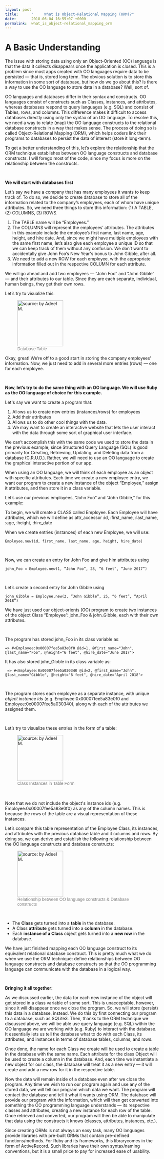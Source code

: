 ```yaml
---
layout: post
title:      "     What is Object-Relational Mapping (ORM)?"
date:       2018-06-04 16:55:07 +0000
permalink:  what_is_object-relational_mapping_orm
---
```


#                        A Basic Understanding


The issue with storing data using only an Object-Oriented (OO) language is that the data it collects disappears once the application is closed. This is a problem since most apps created with OO languages require data to be persisted — that is, stored long term. The obvious solution is to store this information in some sort of database, but how do we go about this? Is there a way to use the OO language to store data in a database? Well, sort of.

OO languages and databases differ in their syntax and constructs. OO languages consist of constructs such as Classes, instances, and attributes, whereas databases respond to query languages (e.g. SQL) and consist of Tables, rows, and columns. This difference makes it difficult to access databases directly using only the syntax of an OO language. To resolve this, we need a way to relate (map) the OO language constructs to the relational database constructs in a way that makes sense. The process of doing so is called Object-Relational Mapping (ORM), which helps coders link their programs to databases to persist the data of interest (store it long-term).

To get a better understanding of this, let’s explore the relationship that the ORM technique establishes between OO language constructs and database constructs. I will forego most of the code, since my focus is more on the relationship between the constructs.

<br>


**We will start with databases first**

Let’s say we have a company that has many employees it wants to keep track of. To do so, we decide to create database to store all of the information related to the company’s employees, each of whom have unique attributes. So, we need three things to store this information: (1) A TABLE, (2) COLUMNS, (3) ROWS.

1.	The TABLE name will be “Employees.”
2.	The COLUMNS will represent the employees’ attributes. The attributes in this example include the employee’s first name, last name, age, height, and hire date. And, since we might have multiple employees with the same first name, let’s also give each employee a unique ID so that we can keep track of them without any confusion. We don’t want to accidentally give John Foo’s New Year's bonus to John Gibble, after all.
3.	We need to add a new ROW for each employee, with the appropriate information filled out in the respective COLUMN for each attribute.


We will go ahead and add two employees — “John Foo” and “John Gibble” — and their attributes to our table. Since they are each separate, individual, human beings, they get their own rows.

Let’s try to visualize this:


<figure>
<img id="database_table" src="https://i.imgur.com/62dMHlG.png" title="source: by Adeel M." style="height:150px" />
<figcaption style="font-family: arial; font-size:14px; color:gray;">Database Table</figcaption>
</figure>



Okay, great! We’re off to a good start in storing the company employees’ information. Now, we just need to add in several more entries (rows) — one for each employee.

<br>

**Now, let’s try to do the same thing with an OO language.
We will use Ruby as the OO language of choice for this example.**

Let's say we want to create a program that:

1.	Allows us to create new entries (instances/rows) for employees
2.	Add their attributes
3.	Allows us to do other cool things with the data. 
4.	We may want to create an interactive website that lets the user interact with the data through some sort of graphical user interface.

We can’t accomplish this with the same code we used to store the data in the previous example, since Structured Query Language (SQL) is good primarily for Creating, Retrieving, Updating, and Deleting data from a database (C.R.U.D.). Rather, we will need to use an OO language to create the graphical interactive portion of our app.

When using an OO language, we will think of each employee as an object with specific attributes. Each time we create a new employee entry, we want our program to create a new instance of the object “Employee,” assign it attributes, and then store it in a class variable.


Let’s use our previous employees, “John Foo” and “John Gibble,” for this example:

To begin, we will create a CLASS called Employee.
Each Employee will have attributes, which we will define as attr_accessor :id,  :first_name,  :last_name,  :age,  :height,  :hire_date


When we create entries (instances) of each new Employee, we will use:
```
Employee.new(id, first_name, last_name, age, height, hire_date)
```

<br>

Now, we can create an entry for John Foo and give him attributes using
```
john_Foo = Employee.new(1, “John Foo”, 28, “6 feet”, “June 2017”)
```

<br>

Let’s create a second entry for John Gibble using
```
john_Gibble = Employee.new(2, “John Gibble”, 25, “6 feet”, “April 2018”)
```


We have just used our object-orients (OO) program to create two instances of the object Class “Employee”: john_Foo & john_Gibble, each with their own attributes.

<br>

The program has stored john_Foo in its class variable as:
```
=> #<Employee:0x00007fee5a83e0f0 @id=1, @first_name="John", @last_name="Foo", @height="6 feet", @hire_date="June 2017"> 
```

 
It has also stored john_Gibble in its class variable as:
```
 => #<Employee:0x00007fee5a030340 @id=2, @first_name="John", @last_name="Gibble", @height="6 feet", @hire_date="April 2018">
```

<br>

The program stores each employee as a separate instance, with unique *object instance ids* (e.g.  Employee:0x00007fee5a83e0f0 and Employee:0x00007fee5a030340), along with each of the attributes we assigned them.

<br>

Let’s try to visualize these entries in the form of a table:


<figure>
<img id="database_table" src="https://i.imgur.com/JQ5F9vG.png" title="source: by Adeel M." style="height:150px" />
<figcaption style="font-family: arial; font-size:14px; color:gray;">Class Instances in Table Form</figcaption>
</figure>

<br>
<br> 
Note that we do not include the object's instance ids (e.g. Employee:0x00007fee5a83e0f0) as any of the column names. This is because the rows of the table are a visual representation of these instances.


Let’s compare this table representation of the Employee Class, its instances, and attributes with the previous database table and it columns and rows. By doing so, we can derive and establish the following relationship between the OO language constructs and database constructs:

<figure>
<img id="database_table" src="https://i.imgur.com/DTthjie.png[/img" title="source: by Adeel M." style="height:150px" />
<figcaption style="font-family: arial; font-size:14px; color:gray;">Relationship between OO language constructs & Database constructs</figcaption>
</figure>

<br>

* The **Class** gets turned into a **table** in the database.
* A Class **attribute** gets turned into a **column** in the database.
* Each **instance of a Class** object gets turned into a **new row** in the database.

We have just finished mapping each OO language construct to its equivalent relational database construct. This is pretty much what we do when we use the ORM technique: define relationships between OO language constructs and database constructs so that the OO programming language can communicate with the database in a logical way.


<br>

**Bringing it all together:**

As we discussed earlier, the data for each new instance of the object will get stored in a class variable of some sort. This is unacceptable, however, since it will disappear once we close the program. So, we will store (persist) this data in a database, instead. We do this by first connecting our program to a database, such as SQLite3. Then, thanks to the ORM technique we discussed above, we will be able use query language (e.g. SQL) within the OO language we are working with (e.g. Ruby) to interact with the database. It essentially lets us tell the database what to do with each Class, its attributes, and instances in terms of database tables, columns, and rows.

Once done, the name for each Class we create will be used to create a table in the database with the same name. Each attribute for the class Object will be used to create a column in the database. And, each time we instantiate a new object for our class, the database will treat it as a new entry — it will create and add a new row for it in the respective table.

Now the data will remain inside of a database even after we close the program. Any time we wish to run our program again and use any of the stored data, we will tell our program which data we want. The program will contact the database and tell it what it wants using ORM. The database will provide our program with the information, which will then get converted into something the OO programming language understands — its respective classes and attributes, creating a new instance for each row of the table. Once retrieved and converted, our program will then be able to manipulate that data using the constructs it knows (classes, attributes, instances, etc.).

Since creating ORMs is not always an easy task, many OO languages provide libraries with pre-built ORMs that contain pre-defined functions/methods. For Ruby and its frameworks, this  librarycomes in the form of ActiveRecord. Such libraries have their own syntax/naming conventions, but it is a small price to pay for increased ease of usability.


